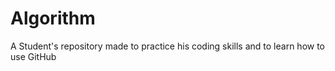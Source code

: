 # Algorithm
A Student's repository made to practice his coding skills and to learn how to use GitHub
